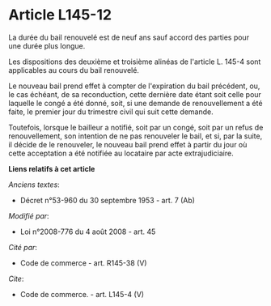 # Article L145-12

La durée du bail renouvelé est de neuf ans sauf accord des parties pour une durée plus longue. 

Les dispositions des deuxième et troisième alinéas de l'article L. 145-4 sont applicables au cours du bail renouvelé. 

Le nouveau bail prend effet à compter de l'expiration du bail précédent, ou, le cas échéant, de sa reconduction, cette
dernière date étant soit celle pour laquelle le congé a été donné, soit, si une demande de renouvellement a été faite, le
premier jour du trimestre civil qui suit cette demande. 

Toutefois, lorsque le bailleur a notifié, soit par un congé, soit par un refus de renouvellement, son intention de ne pas
renouveler le bail, et si, par la suite, il décide de le renouveler, le nouveau bail prend effet à partir du jour où cette
acceptation a été notifiée au locataire par acte extrajudiciaire.

**Liens relatifs à cet article**

_Anciens textes_:

  - Décret n°53-960 du 30 septembre 1953 - art. 7 (Ab)

_Modifié par_:

  - Loi n°2008-776 du 4 août 2008 - art. 45

_Cité par_:

  - Code de commerce - art. R145-38 (V)

_Cite_:

  - Code de commerce. - art. L145-4 (V)
